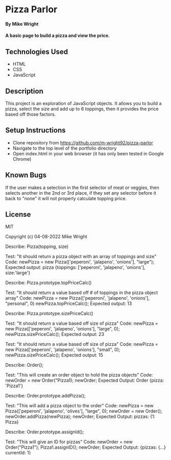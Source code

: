 # Pizza Parlor

#### By Mike Wright

#### A basic page to build a pizza and view the price.

## Technologies Used

* HTML
* CSS
* JavaScript
 
 ## Description

 This project is an exploration of JavaScript objects. It allows you to build a pizza, select the size and add up to 6 toppings, then it provides the price based off those factors.

 ## Setup Instructions

 * Clone repository from https://github.com/m-wright92/pizza-parlor
 * Navigate to the top level of the portfolio directory
 * Open index.html in your web browser (it has only been tested in Google Chrome)

 ## Known Bugs
If the user makes a selection in the first selector of meat or veggies, then selects another in the 2nd or 3rd place, if they set any selector before it back to "none" it will not properly calculate topping price.

 

 ## License

 MIT

 Copyright (c) 04-08-2022 Mike Wright

<!-- Tests -->
Describe: Pizza(topping, size)

Test: "It should return a pizza object with an array of toppings and size"
Code: newPizza = new Pizza(['peperoni', 'jalapeno', 'onions'], "large");
Expected output: pizza {toppings: ['peperoni', 'jalapeno', 'onions'], size:'large'}


Describe: Pizza.prototype.topPriceCalc()

Test: "It should return a value based off # of toppings in the pizza object array"
Code: newPizza = new Pizza(['peperoni', 'jalapeno', 'onions'],   "personal", 0)
      newPizza.topPriceCalc();
Expected output: 13


Describe: Pizza.prototype.sizePriceCalc()

Test: "It should return a value based off size of pizza"
Code: newPizza = new Pizza(['peperoni', 'jalapeno', 'onions'], "large", 0);
      newPizza.sizePriceCalc();
Expected output: 23

Test: "It should return a value based off size of pizza"
Code: newPizza = new Pizza(['peperoni', 'jalapeno', 'onions'], "small", 0);
      newPizza.sizePriceCalc();
Expected output: 15

Describe: Order();

Test: "This will create an order object to hold the pizza objects"
Code: newOrder = new Order("Pizza1);
      newOrder;
Expected Output: Order {pizza: 'Pizza1'}


Describe: Order.prototype.addPizza();

Test: "This will add a pizza object to the order"
Code: newPizza = new Pizza(['peperoni', 'jalapeno', 'olives'], "large", 0);
      newOrder = new Order();
      newOrder.addPizza(newPizza);
      newOrder;
Expected Output: pizzas: {1: Pizza}


Describe: Order.prototype.assignId();

Test: "This will give an ID for pizzas"
Code: newOrder = new Order("Pizza1");
      Pizza1.assignID();
      newOrder;
Expected Output: {pizzas: {...} currentId: 1}